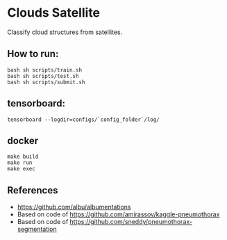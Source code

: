 # Clouds Satellite
Classify cloud structures from satellites.
## How to run:
```
bash sh scripts/train.sh
bash sh scripts/test.sh
bash sh scripts/submit.sh
```
## tensorboard:
```
tensorboard --logdir=configs/`config_folder`/log/
```
## docker
```
make build
make run
make exec
```
## References
* https://github.com/albu/albumentations
* Based on code of https://github.com/amirassov/kaggle-pneumothorax
* Based on code of https://github.com/sneddy/pneumothorax-segmentation